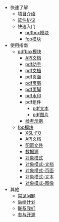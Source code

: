 <!-- _sidebar.md -->

* 快速了解
  * [项目介绍](/README.md)
  * [软件协议](/md/软件协议.md) 
  * 快速入门
    * [pdfbox模块](/md/pdfbox/快速入门.md)
    * [fop模块](/md/fop/快速入门.md)
* 使用指南
  * [pdfbox模块](/md/pdfbox/pdfbox模块说明.md)
    * [API文档](/md/pdfbox/api文档.md)
    * [pdf助手](/md/pdfbox/助手说明.md)
    * [pdf文档](/md/pdfbox/文档说明.md)
    * [pdf页面](/md/pdfbox/页面说明.md)
    * [pdf页眉](/md/pdfbox/页眉说明.md)
    * [pdf页脚](/md/pdfbox/页脚说明.md)
    * [pdf水印](/md/pdfbox/水印说明.md)
    * pdf组件
      * [pdf文本](/md/pdfbox/文本组件说明.md)
      * [pdf图片](/md/pdfbox/图片组件说明.md)
    * [参考示例](/md/pdfbox/参考示例.md)
  * [fop模块](/md/fop/fop模块说明.md)
    * [XSL-FO](md/fop/xsl-fo介绍.md)
    * [API文档](/md/fop/api文档.md)
    * [配置文件](/md/fop/配置文件.md)
    * [数据源](/md/fop/数据源.md)
    * [对象模式](/md/fop/对象模式.md)
    * [对象模式-文档](/md/fop/对象模式-文档.md)
    * [对象模式-页面](/md/fop/对象模式-页面.md)
    * [对象模式-文本](/md/fop/对象模式-文本.md)
    * [对象模式-图像](/md/fop/对象模式-图像.md)
* 其他
  * [常见问题](/md/常见问题.md)
  * [后续计划](/md/后续计划.md)
  * [联系我们](/md/联系我们.md)
  * [参与开源](/md/参与开源.md)
